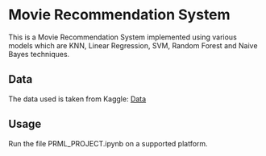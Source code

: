 # Movie Recommendation System
This is a Movie Recommendation System implemented using various models which are KNN, Linear Regression, SVM, Random Forest and Naive Bayes techniques.
## Data
The data used is taken from Kaggle:
[Data](https://www.kaggle.com/datasets/shubhammehta21/movie-lens-small-latest-dataset)
## Usage
Run the file PRML_PROJECT.ipynb on a supported platform.

